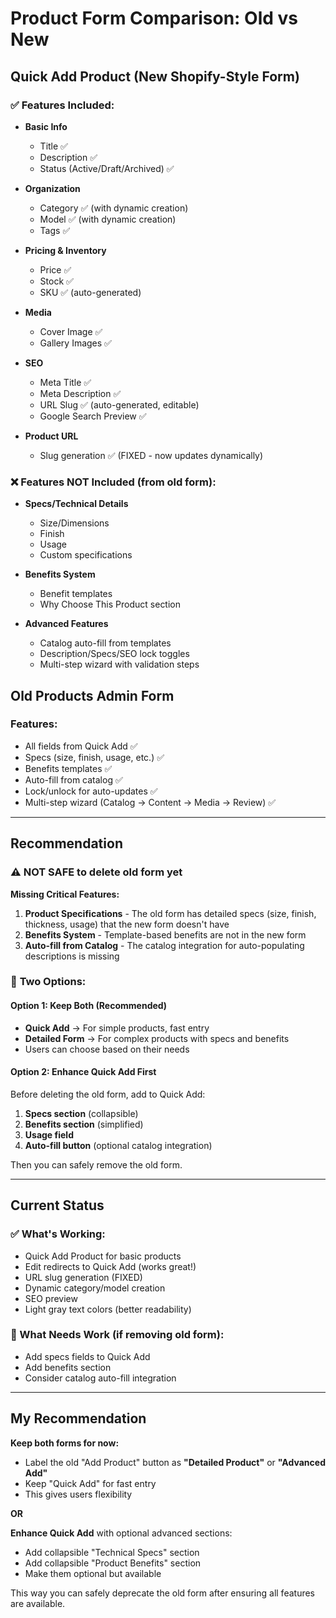 # Product Form Comparison: Old vs New

## Quick Add Product (New Shopify-Style Form)

### ✅ Features Included:
- **Basic Info**
  - Title ✅
  - Description ✅
  - Status (Active/Draft/Archived) ✅
  
- **Organization**
  - Category ✅ (with dynamic creation)
  - Model ✅ (with dynamic creation)
  - Tags ✅
  
- **Pricing & Inventory**
  - Price ✅
  - Stock ✅
  - SKU ✅ (auto-generated)
  
- **Media**
  - Cover Image ✅
  - Gallery Images ✅
  
- **SEO**
  - Meta Title ✅
  - Meta Description ✅
  - URL Slug ✅ (auto-generated, editable)
  - Google Search Preview ✅
  
- **Product URL**
  - Slug generation ✅ (FIXED - now updates dynamically)

### ❌ Features NOT Included (from old form):
- **Specs/Technical Details**
  - Size/Dimensions
  - Finish
  - Usage
  - Custom specifications
  
- **Benefits System**
  - Benefit templates
  - Why Choose This Product section
  
- **Advanced Features**
  - Catalog auto-fill from templates
  - Description/Specs/SEO lock toggles
  - Multi-step wizard with validation steps

## Old Products Admin Form

### Features:
- All fields from Quick Add ✅
- Specs (size, finish, usage, etc.) ✅
- Benefits templates ✅
- Auto-fill from catalog ✅
- Lock/unlock for auto-updates ✅
- Multi-step wizard (Catalog → Content → Media → Review) ✅

---

## Recommendation

### ⚠️ **NOT SAFE to delete old form yet**

**Missing Critical Features:**
1. **Product Specifications** - The old form has detailed specs (size, finish, thickness, usage) that the new form doesn't have
2. **Benefits System** - Template-based benefits are not in the new form
3. **Auto-fill from Catalog** - The catalog integration for auto-populating descriptions is missing

### 🎯 **Two Options:**

#### **Option 1: Keep Both (Recommended)**
- **Quick Add** → For simple products, fast entry
- **Detailed Form** → For complex products with specs and benefits
- Users can choose based on their needs

#### **Option 2: Enhance Quick Add First**
Before deleting the old form, add to Quick Add:
1. **Specs section** (collapsible)
2. **Benefits section** (simplified)
3. **Usage field**
4. **Auto-fill button** (optional catalog integration)

Then you can safely remove the old form.

---

## Current Status

### ✅ What's Working:
- Quick Add Product for basic products
- Edit redirects to Quick Add (works great!)
- URL slug generation (FIXED)
- Dynamic category/model creation
- SEO preview
- Light gray text colors (better readability)

### 🔧 What Needs Work (if removing old form):
- Add specs fields to Quick Add
- Add benefits section
- Consider catalog auto-fill integration

---

## My Recommendation

**Keep both forms for now:**
- Label the old "Add Product" button as **"Detailed Product"** or **"Advanced Add"**
- Keep "Quick Add" for fast entry
- This gives users flexibility

**OR**

**Enhance Quick Add** with optional advanced sections:
- Add collapsible "Technical Specs" section
- Add collapsible "Product Benefits" section  
- Make them optional but available

This way you can safely deprecate the old form after ensuring all features are available.
